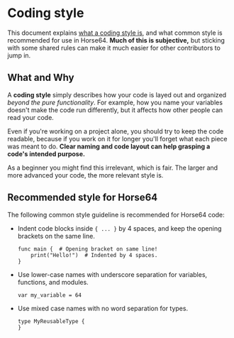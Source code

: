 
<!-- For license of this file, see LICENSE.md in the base folder. -->

Coding style
============

This document explains [what a coding style is](#what-and-why),
and what common style is recommended for use in Horse64.
**Much of this is subjective,** but sticking with some
shared rules can make it much easier for other contributors
to jump in.


What and Why
------------

A **coding style** simply describes how your code is layed out
and organized *beyond the pure functionality*. For example,
how you name your variables doesn't make the code run
differently, but it affects how other people can read your code.

Even if you're working on a project alone, you should try
to keep the code readable, because if you work on it for longer
you'll forget what each piece was meant to do. **Clear naming
and code layout can help grasping a code's intended purpose.**

As a beginner you might find this irrelevant, which is fair.
The larger and more advanced your code, the more relevant style is.


Recommended style for Horse64
-----------------------------

The following common style guideline is recommended for
Horse64 code:

- Indent code blocks inside `{ ... }` by 4 spaces,
  and keep the opening brackets on the same line.
  ```Horse64
  func main {  # Opening bracket on same line!
      print("Hello!")  # Indented by 4 spaces.
  }
  ```

- Use lower-case names with underscore separation for
  variables, functions, and modules.
  ```Horse64
  var my_variable = 64
  ```

- Use mixed case names with no word separation for types.
  ```Horse64
  type MyReusableType {
  }
  ```

